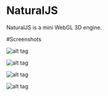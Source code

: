 # NaturalJS
NaturalJS is a mini WebGL 3D engine.

#Screenshots

![alt tag](https://raw.githubusercontent.com/cryeong/NaturalJS/blob/master/screenshots/screenshot0.png)

![alt tag](https://raw.githubusercontent.com/cryeong/NaturalJS/blob/master/screenshots/screenshot1.png)

![alt tag](https://raw.githubusercontent.com/cryeong/NaturalJS/blob/master/screenshots/screenshot2.png)

![alt tag](https://raw.githubusercontent.com/cryeong/NaturalJS/blob/master/screenshots/screenshot3.png)
